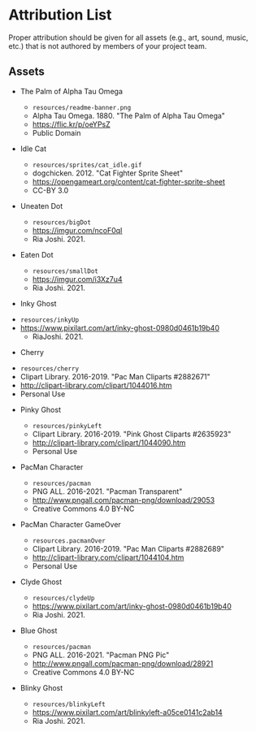 # Attribution List

Proper attribution should be given for all assets (e.g., art, sound, music, etc.) that is not
authored by members of your project team.

## Assets

* The Palm of Alpha Tau Omega
  - `resources/readme-banner.png`
  - Alpha Tau Omega. 1880. "The Palm of Alpha Tau Omega"
  - https://flic.kr/p/oeYPsZ
  - Public Domain

* Idle Cat
  - `resources/sprites/cat_idle.gif`
  - dogchicken. 2012. "Cat Fighter Sprite Sheet"
  - https://opengameart.org/content/cat-fighter-sprite-sheet
  - CC-BY 3.0

* Uneaten Dot
  - `resources/bigDot`
  - https://imgur.com/ncoF0qI
  - Ria Joshi. 2021.

* Eaten Dot
  - `resources/smallDot`
  - https://imgur.com/i3Xz7u4
  - Ria Joshi. 2021.

 * Inky Ghost
  - `resources/inkyUp`
  - https://www.pixilart.com/art/inky-ghost-0980d0461b19b40
    - RiaJoshi. 2021.

 * Cherry
  - `resources/cherry`
  - Clipart Library. 2016-2019. "Pac Man Cliparts #2882671"
  - http://clipart-library.com/clipart/1044016.htm
  - Personal Use

* Pinky Ghost
  - `resources/pinkyLeft`
  - Clipart Library. 2016-2019. "Pink Ghost Cliparts #2635923"
  - http://clipart-library.com/clipart/1044090.htm
  - Personal Use

* PacMan Character
  - `resources/pacman`
  -  PNG ALL. 2016-2021. "Pacman Transparent"
  - http://www.pngall.com/pacman-png/download/29053
  - Creative Commons 4.0 BY-NC

* PacMan Character GameOver
  - `resources.pacmanOver`
  - Clipart Library. 2016-2019. "Pac Man Cliparts #2882689"
  - http://clipart-library.com/clipart/1044104.htm
  - Personal Use

* Clyde Ghost
  - `resources/clydeUp`
  - https://www.pixilart.com/art/inky-ghost-0980d0461b19b40
  - Ria Joshi. 2021.

* Blue Ghost
  - `resources/pacman`
  - PNG ALL. 2016-2021. "Pacman PNG Pic"
  - http://www.pngall.com/pacman-png/download/28921
  - Creative Commons 4.0 BY-NC

* Blinky Ghost
  - `resources/blinkyLeft`
  - https://www.pixilart.com/art/blinkyleft-a05ce0141c2ab14
  - Ria Joshi. 2021.